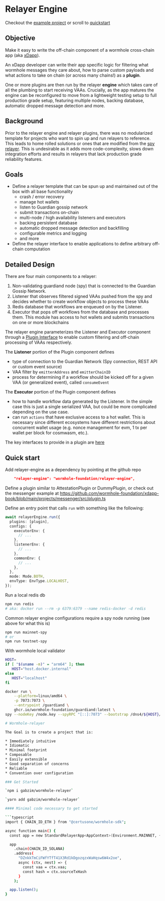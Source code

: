 # Relayer Engine

Checkout the [example project](./example-project/README.md) or scroll to [quickstart](#quick-start)

## Objective

Make it easy to write the off-chain component of a wormhole cross-chain app (aka [xDapp](https://book.wormhole.com/dapps/4_whatIsanXdapp.html)).

An xDapp developer can write their app specific logic for filtering what wormhole messages they care about, how to parse custom payloads and what actions to take on chain (or across many chains!) as a **plugin**.

One or more plugins are then run by the relayer **engine** which takes care of all the plumbing to start receiving VAAs. Crucially, as the app matures the engine can be reconfigured to move from a lightweight testing setup to full production grade setup, featuring multiple nodes, backing database, automatic dropped message detection and more.

## Background

Prior to the relayer engine and relayer plugins, there was no modularized template for projects who want to spin up and run relayers to reference. This leads to home rolled solutions or ones that are modified from the [spy relayer](https://github.com/wormhole-foundation/wormhole/tree/dev.v2/relayer/spy_relayer). This is undesirable as it adds more code-complexity, slows down integration efforts and results in relayers that lack production grade reliability features.

## Goals

- Define a relayer template that can be spun up and maintained out of the box with all base functionality
  - crash / error recovery
  - manage hot wallets
  - listen to Guardian gossip network
  - submit transactions on-chain
  - multi-node / high availability listeners and executors
  - backing persistent database
  - automatic dropped message detection and backfilling
  - configurable metrics and logging
  - and more
- Define the relayer interface to enable applications to define arbitrary off-chain computation

## Detailed Design

There are four main components to a relayer:

1. Non-validating guardiand node (spy) that is connected to the Guardian Gossip Network.
2. Listener that observes filtered signed VAAs pushed from the spy and decides whether to create workflow objects to process these VAAs
3. Redis database that workflows are enqueued on by the Listener. 
4. Executor that pops off workflows from the database and processes them. This module has access to hot wallets and submits transactions on one or more blockchains

The relayer engine parameterizes the Listener and Executor component through a [Plugin Interface](./relayer-engine/packages/relayer-plugin-interface/src/index.ts) to enable custom filtering and off-chain processing of VAAs respectively.

The **Listener** portion of the Plugin component defines

- type of connection to the Guardian Network (Spy connection, REST API or custom event source)
- VAA filter by `emitterAddress` and `emitterChainID`
- process for determining if a workflow should be kicked off for a given VAA (or generalized event), called `consumeEvent`

The **Executor** portion of the Plugin component defines

- how to handle workflow data generated by the Listener. In the simple case this is just a single serialized VAA, but could be more complicated depending on the use case.
- can run `actions` that have exclusive access to a hot wallet. This is necessary since different ecosystems have different restrictions about concurrent wallet usage (e.g. nonce management for evm, 1 tx per wallet per block for cosmwasm, etc.).

The key interfaces to provide in a plugin are [here](./relayer-plugin-interface/src/index.ts)

## Quick start

Add relayer-engine as a dependency by pointing at the github repo

```json
    "relayer-engine": "wormhole-foundation/relayer-engine",
```

Define a plugin similar to AttestationPlugin or DummyPlugin, or check out the messenger example at https://github.com/wormhole-foundation/xdapp-book/blob/main/projects/messenger/src/plugin.ts

Define an entry point that calls `run` with something like the following:

```typescript
await relayerEngine.run({
  plugins: [plugin],
  configs: {
    executorEnv: {
      // ...
    },
    listenerEnv: {
      // ...
    },
    commonEnv: {
      // ...
    },
  },
  mode: Mode.BOTH,
  envType: EnvType.LOCALHOST,
});
```
Run a local redis db
```bash
npm run redis
# aka: docker run --rm -p 6379:6379 --name redis-docker -d redis
```

Common relayer engine configurations require a spy node running (see above for what this is)

```bash
npm run mainnet-spy
# or
npm run testnet-spy
```

With wormhole local validator

```bash
HOST=
if [ "$(uname -m)" = "arm64" ]; then
   HOST="host.docker.internal"
else
   HOST="localhost"
fi

docker run \
    --platform=linux/amd64 \
    -p 7073:7073 \
    --entrypoint /guardiand \
    ghcr.io/wormhole-foundation/guardiand:latest \
spy --nodeKey /node.key --spyRPC "[::]:7073" --bootstrap /dns4/${HOST}/udp/8999/quic/p2p/12D3KooWL3XJ9EMCyZvmmGXL2LMiVBtrVa2BuESsJiXkSj7333Jw

# Wormhole-relayer

The Goal is to create a project that is:

* Immediately intuitive
* Idiomatic
* Minimal footprint
* Composable
* Easily extensible
* Good separation of concerns
* Reliable
* Convention over configuration

### Get Started

`npm i gabzim/wormhole-relayer`

`yarn add gabzim/wormhole-relayer`

#### Minimal code necessary to get started

```typescript
import { CHAIN_ID_ETH } from "@certusone/wormhole-sdk";

async function main() {
  const app = new StandardRelayerApp<AppContext>(Environment.MAINNET, { name: "" });

  app
    .chain(CHAIN_ID_SOLANA)
    .address(
      "DZnkkTmCiFWfYTfT41X3Rd1kDgozqzxWaHqsw6W4x2oe",
      async (ctx, nest) => {
        const vaa = ctx.vaa;
        const hash = ctx.sourceTxHash
      }
    );

  app.listen();
}
```
